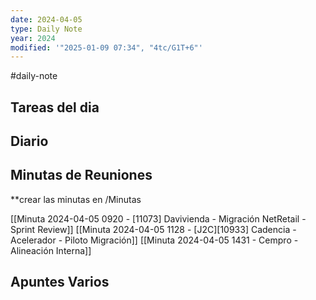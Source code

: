 ```yaml
---
date: 2024-04-05
type: Daily Note
year: 2024
modified: '"2025-01-09 07:34", "4tc/G1T+6"'
---
```

#daily-note

## Tareas del dia

## Diario

## Minutas de Reuniones
**crear las minutas en /Minutas

[[Minuta 2024-04-05 0920 - [11073] Davivienda - Migración NetRetail - Sprint Review]]
[[Minuta 2024-04-05 1128 - [J2C][10933] Cadencia - Acelerador - Piloto Migración]]
[[Minuta 2024-04-05 1431 - Cempro - Alineación Interna]]

## Apuntes Varios